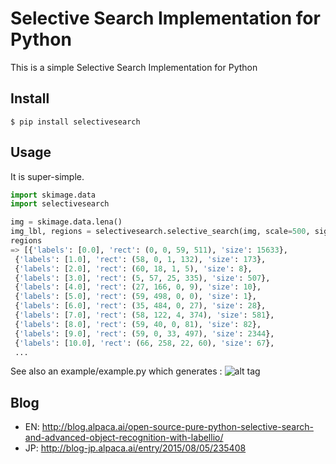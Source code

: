# Selective Search Implementation for Python

This is a simple Selective Search Implementation for Python

## Install

```
$ pip install selectivesearch
```

## Usage

It is super-simple.

```python
import skimage.data
import selectivesearch

img = skimage.data.lena()
img_lbl, regions = selectivesearch.selective_search(img, scale=500, sigma=0.9, min_size=10)
regions
=> [{'labels': [0.0], 'rect': (0, 0, 59, 511), 'size': 15633},
 {'labels': [1.0], 'rect': (58, 0, 1, 132), 'size': 173},
 {'labels': [2.0], 'rect': (60, 18, 1, 5), 'size': 8},
 {'labels': [3.0], 'rect': (5, 57, 25, 335), 'size': 507},
 {'labels': [4.0], 'rect': (27, 166, 0, 9), 'size': 10},
 {'labels': [5.0], 'rect': (59, 498, 0, 0), 'size': 1},
 {'labels': [6.0], 'rect': (35, 484, 0, 27), 'size': 28},
 {'labels': [7.0], 'rect': (58, 122, 4, 374), 'size': 581},
 {'labels': [8.0], 'rect': (59, 40, 0, 81), 'size': 82},
 {'labels': [9.0], 'rect': (59, 0, 33, 497), 'size': 2344},
 {'labels': [10.0], 'rect': (66, 258, 22, 60), 'size': 67},
 ...
```

See also an example/example.py which generates :
![alt tag](https://github.com/AlpacaDB/selectivesearch/raw/develop/example/result.png)

## Blog
- EN: http://blog.alpaca.ai/open-source-pure-python-selective-search-and-advanced-object-recognition-with-labellio/
- JP: http://blog-jp.alpaca.ai/entry/2015/08/05/235408
